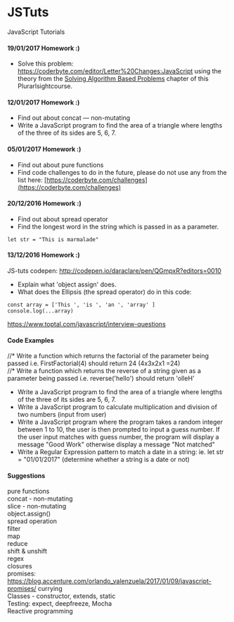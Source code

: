 # JSTuts
JavaScript Tutorials

#### 19/01/2017 Homework :) ####
* Solve this problem: https://coderbyte.com/editor/Letter%20Changes:JavaScript using the theory from the [Solving Algorithm Based Problems](https://app.pluralsight.com/player?course=developer-job-interviews&author=john-sonmez&name=job-interview-m2-algorithm&clip=0&mode=live) chapter of this Plurarlsightcourse.

#### 12/01/2017 Homework :) ####
* Find out about concat — non-mutating
* Write a JavaScript program to find the area of a triangle where lengths of the three of its sides are 5, 6, 7.

#### 05/01/2017 Homework :) ####
* Find out about pure functions  
* Find code challenges to do in the future, please do not use any from the list here:
[https://coderbyte.com/challenges](https://coderbyte.com/challenges)

#### 20/12/2016 Homework :) ####
* Find out about spread operator  
* Find the longest word in the string which is passed in as a parameter.  
<pre><code>let str = "This is marmalade"</code></pre>  

#### 13/12/2016 Homework :) ####
JS-tuts codepen: http://codepen.io/daraclare/pen/QGmpxR?editors=0010    

* Explain what 'object assign' does.  
* What does the Ellipsis (the spread operator) do in this code:  
<pre><code>const array = ['This ', 'is ', 'an ', 'array' ]  
console.log(...array)</code></pre>


https://www.toptal.com/javascript/interview-questions  


#### Code Examples ####
//* Write a function which returns the factorial of the parameter being passed i.e. FirstFactorial(4) should return 24 (4x3x2x1 =24)  
//* Write a function which returns the reverse of a string given as a parameter being passed i.e. reverse('hello') should return 'olleH'  
* Write a JavaScript program to find the area of a triangle where lengths of the three of its sides are 5, 6, 7.
* Write a JavaScript program to calculate multiplication and division of two numbers (input from user)
* Write a JavaScript program where the program takes a random integer between 1 to 10, the user is then prompted to input a guess number. If the user input matches with guess number, the program will display a message "Good Work" otherwise display a message "Not matched"
* Write a Regular Expression pattern to match a date in a string: ie. let str = "01/01/2017" (determine whether a string is a date or not)

#### Suggestions ####
pure functions  
concat - non-mutating  
slice - non-mutating  
object.assign()  
spread operation  
filter  
map  
reduce  
shift & unshift  
regex  
closures  
promises: https://blog.accenture.com/orlando_valenzuela/2017/01/09/javascript-promises/
currying  
Classes - constructor, extends, static  
Testing: expect, deepfreeze, Mocha  
Reactive programming

